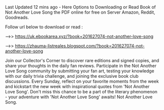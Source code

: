 Last Updated 12 mins ago - Here Options to Downloading or Read Book of Not Another Love Song the PDF online for free on Server Amazon, Reddit, Goodreads.
 
Follow url below to download or read :
 
-->> https://uk.ebookarea.xyz/?book=201627074-not-another-love-song
 
-->> https://zhauma-listreales.blogspot.com/?book=201627074-not-another-love-song
 
Join our Collector's Corner to discover rare editions and signed copies, and share your thoughts in the daily fan reviews.
Participate in the Not Another Love Song community by submitting your fan art, testing your knowledge with our daily trivia challenge, and joining the exclusive book club discussions.
Every Sunday, reflect on your favorite moments from the week and kickstart the new week with inspirational quotes from 'Not Another Love Song'. Don't miss this chance to be a part of the literary phenomenon - your adventure with 'Not Another Love Song' awaits! Not Another Love Song.
